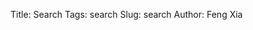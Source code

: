 Title: Search
Tags: search
Slug: search
Author: Feng Xia

<div id="search"></div>

<script type="text/babel">
 var randomId = function() {
   return "MY" + (Math.random() * 1e32).toString(12);
 };

 var ItemBox = React.createClass({
   render: function(){
     var url = "/"+this.props.url;
     return (
       <div className="section">
         <div className="row">
           <div className="col l2 m2 s12">
             <i className="fa fa-tag">&nbsp;</i>
             {this.props.tags}
           </div>
           <div className="col l7 m7 s8 myhighlight">
             {this.props.title}
           </div>
           <div className="col l3 m3 s4 right-align">
             <a href={url}>
               read more
             </a>
           </div>
         </div>
         <div className="divider"/>
       </div>
     );
   }
 });

 var SearchBox = React.createClass({
   getInitialState: function(){
     return {
       in_search: "",
       articles: []
     }
   },
   _setContent: function(json){
     this.setState({
       articles: json
     });
   },
   _handleChange: function(event){
     this.debounceHandleChange(event.target.value);
   },
   componentDidMount: function(){
     var setContent = this._setContent;
     fetch("/tipuesearch_content.json")
       .then(function(resp){
         return resp.json();
       }).then(function(json){
         if ((typeof json != "undefined") && json){
           setContent(json);
         }
       });

     var handleChange = this._handleChange;
     this.debounceHandleChange = _.debounce(function(data){
       this.setState({
         in_search: data
       })
     }, 500);
   },
   render: function(){
     var pages = this.state.articles.pages;
     var in_search = this.state.in_search;
     var items = pages; // by default, display all pages
     if (in_search){
       items = _.filter(pages, function(p){
         // search for searchbox input
         if (p.title.indexOf(in_search)>0 || p.text.indexOf(in_search)>0){
           return true;
         }else{
           return false;
         }
       });
     }

     // display all pages or filtered items
     if (pages){
       items = items.map(function(p){
         return <ItemBox key ={p.url}
                         {...p}/>

       });
     }

     // render
     return (
       <div>
         <SearchInput handleChange ={this._handleChange}/>
         {items}
       </div>
     )
   }
 });

 var SearchInput = React.createClass({
   render: function(){
     return (
       <div className="input-field">
         <input type="text"
                placeholder="Search content"
                onChange={this.props.handleChange}/>
       </div>
     );
   }
 });


 ReactDOM.render(
   <SearchBox />,
   document.getElementById("search")
 );

</script>

